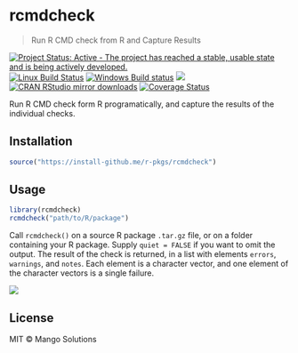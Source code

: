 
# rcmdcheck

> Run R CMD check from R and Capture Results

[![Project Status: Active - The project has reached a stable, usable state and is being actively developed.](http://www.repostatus.org/badges/latest/active.svg)](http://www.repostatus.org/#active)
[![Linux Build Status](https://travis-ci.org/r-pkgs/rcmdcheck.svg?branch=master)](https://travis-ci.org/r-pkgs/rcmdcheck)
[![Windows Build status](https://ci.appveyor.com/api/projects/status/github/r-pkgs/rcmdcheck?svg=true)](https://ci.appveyor.com/project/gaborcsardi/rcmdcheck)
[![](http://www.r-pkg.org/badges/version/rcmdcheck)](http://www.r-pkg.org/pkg/rcmdcheck)
[![CRAN RStudio mirror downloads](http://cranlogs.r-pkg.org/badges/rcmdcheck)](http://www.r-pkg.org/pkg/rcmdcheck)
[![Coverage Status](https://img.shields.io/codecov/c/github/r-pkgs/rcmdcheck/master.svg)](https://codecov.io/github/r-pkgs/rcmdcheck?branch=master)

Run R CMD check form R programatically, and capture the results of the
  individual checks.

## Installation

```r
source("https://install-github.me/r-pkgs/rcmdcheck")
```

## Usage

```r
library(rcmdcheck)
rcmdcheck("path/to/R/package")
```

Call `rcmdcheck()` on a source R package `.tar.gz` file, or on a folder
containing your R package. Supply `quiet = FALSE` if you want to omit the
output. The result of the check is returned, in a list with elements
`errors`, `warnings`, and `notes`. Each element is a character vector,
and one element of the character vectors is a single failure.

![](/inst/rcmdcheck.png)

## License

MIT © Mango Solutions
